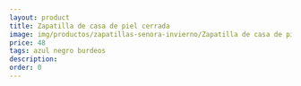 ```yaml
---
layout: product
title: Zapatilla de casa de piel cerrada 
image: img/productos/zapatillas-senora-invierno/Zapatilla de casa de piel cerrada =48 =azul negro burdeos.webp
price: 48 
tags: azul negro burdeos
description: 
order: 0
---
```

